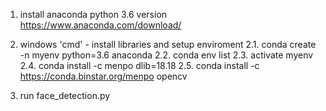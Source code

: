 1. install anaconda python 3.6 version
   https://www.anaconda.com/download/

2. windows 'cmd' - install libraries and setup enviroment
 2.1. conda create -n myenv  python=3.6 anaconda
 2.2. conda env list
 2.3. activate myenv
 2.4. conda install -c menpo dlib=18.18
 2.5. conda install -c https://conda.binstar.org/menpo opencv

3. run face_detection.py
